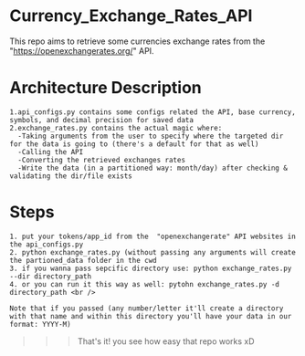 # Currency_Exchange_Rates_API

This repo aims to retrieve some currencies exchange rates from the "https://openexchangerates.org/" API.

# Architecture Description
    1.api_configs.py contains some configs related the API, base currency, symbols, and decimal precision for saved data
    2.exchange_rates.py contains the actual magic where: 
      -Taking arguments from the user to specify where the targeted dir for the data is going to (there's a default for that as well)
      -Calling the API
      -Converting the retrieved exchanges rates
      -Write the data (in a partitioned way: month/day) after checking & validating the dir/file exists
      
# Steps
    1. put your tokens/app_id from the  "openexchangerate" API websites in the api_configs.py
    2. python exchange_rates.py (without passing any arguments will create the partioned_data folder in the cwd
    3. if you wanna pass sepcific directory use: python exchange_rates.py --dir directory_path
    4. or you can run it this way as well: pytohn exchange_rates.py -d directory_path <br />
    
``Note that if you passed (any number/letter it'll create a directory with that name and within this directory you'll have your data in our format: YYYY-M)``
>>> That's it! you see how easy that repo works xD
